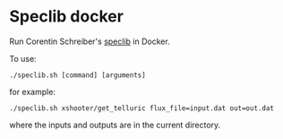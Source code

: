 # Speclib docker

Run Corentin Schreiber's [speclib](https://github.com/cschreib/speclib) in Docker.

To use:

```
./speclib.sh [command] [arguments]
```

for example:

```
./speclib.sh xshooter/get_telluric flux_file=input.dat out=out.dat
```

where the inputs and outputs are in the current directory.
